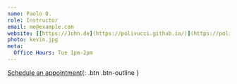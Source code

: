 ```yaml
---
name: Paolo O.
role: Instructor
email: me@example.com
website: [[https://John.de](https://polivucci.github.io/)](https://polivucci.github.io/)
photo: kevin.jpg
meta:
  Office Hours: Tue 1pm-2pm
---
```


[Schedule an appointment](#){: .btn .btn-outline }
